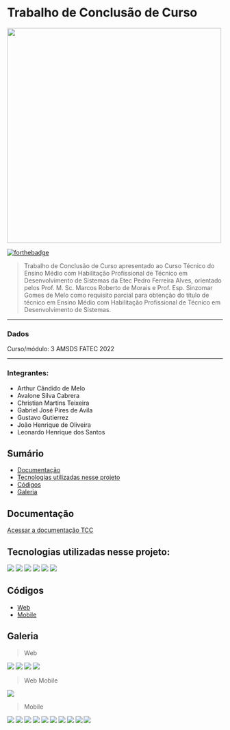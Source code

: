 # Trabalho de Conclusão de Curso

<img src="assets/img/Logo/Easy-Chef-Logo-Written.png" style="width: 500px">

[![forthebadge](https://forthebadge.com/images/badges/powered-by-coffee.svg)](https://forthebadge.com)

>Trabalho de Conclusão de Curso apresentado ao Curso Técnico do Ensino Médio com Habilitação Profissional de Técnico em Desenvolvimento de Sistemas da Etec Pedro Ferreira Alves, orientado pelos Prof. M. Sc. Marcos Roberto de Morais e Prof. Esp. Sinzomar Gomes de Melo como requisito parcial para obtenção do título de técnico em Ensino Médio com Habilitação Profissional de Técnico em Desenvolvimento de Sistemas.

---
 
### Dados

Curso/módulo: 3 AMSDS FATEC 2022

---

### Integrantes:
- Arthur Cândido de Melo
- Avalone Silva Cabrera
- Christian Martins Teixeira
- Gabriel José Pires de Avila
- Gustavo Gutierrez
- João Henrique de Oliveira
- Leonardo Henrique dos Santos

## Sumário
- [Documentação](#documentação)
- [Tecnologias utilizadas nesse projeto](#tecnologias-utilizadas-nesse-projeto)
- [Códigos](#códigos)
- [Galeria](#galeria)

## Documentação
[Acessar a documentação TCC](https://github.com/Gustavo2022003/TCC/tree/main/assets/Docs)

## Tecnologias utilizadas nesse projeto:
<p>
<img src="https://img.shields.io/badge/HTML-e38914?style=for-the-badge&logo=html5&logoColor=white">
<img src="https://img.shields.io/badge/CSS-1a4fc9?&style=for-the-badge&logo=css3&logoColor=white">
<img src="https://img.shields.io/badge/JavaScript-F7DF1E?style=for-the-badge&logo=javascript&logoColor=black">
<img src="https://img.shields.io/badge/Bootstrap-8c4ed9?style=for-the-badge&logo=bootstrap&logoColor=white">
<img src="https://img.shields.io/badge/REACT-116cc2?style=for-the-badge&logo=react&logoColor=white">
<img src="https://img.shields.io/badge/MYSQL-a9bbcc?style=for-the-badge&logo=mysql&logoColor=white">
</p>

## Códigos
- [Web](https://github.com/Gustavo2022003/TCC/tree/main/Web)
- [Mobile](https://github.com/Gustavo2022003/TCC/tree/main/Mobile)

## Galeria
> Web

<img src="assets/img/Web/Screenshot_1.png">
<img src="assets/img/Web/Screenshot_3.png">
<img src="assets/img/Web/Screenshot_4.png">
<img src="assets/img/Web/Screenshot_5.png">

> Web Mobile

<img src="assets/img/Web/Screenshot_2.png">

> Mobile
<img src="assets/img/Mobile/1.jpeg">
<img src="assets/img/Mobile/2.jpeg">
<img src="assets/img/Mobile/3.jpeg">
<img src="assets/img/Mobile/4.jpeg">
<img src="assets/img/Mobile/5.jpeg">
<img src="assets/img/Mobile/6.jpeg">
<img src="assets/img/Mobile/7.jpeg">
<img src="assets/img/Mobile/8.jpeg">
<img src="assets/img/Mobile/9.jpeg">
<img src="assets/img/Mobile/10.jpeg">

